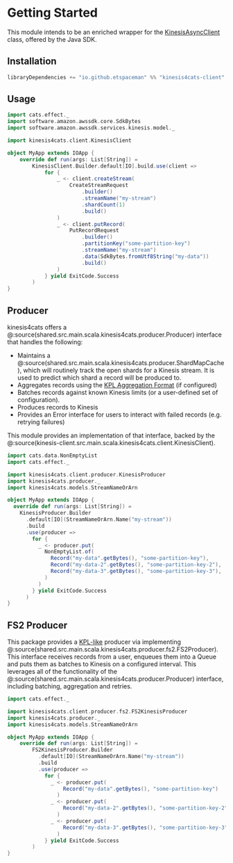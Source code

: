 # Getting Started

This module intends to be an enriched wrapper for the [KinesisAsyncClient](https://sdk.amazonaws.com/java/api/latest/software/amazon/awssdk/services/kinesis/KinesisAsyncClient.html) class, offered by the Java SDK. 

## Installation

```scala
libraryDependencies += "io.github.etspaceman" %% "kinesis4cats-client" % "@VERSION@"
```

## Usage

```scala mdoc:compile-only
import cats.effect._
import software.amazon.awssdk.core.SdkBytes
import software.amazon.awssdk.services.kinesis.model._

import kinesis4cats.client.KinesisClient

object MyApp extends IOApp {
    override def run(args: List[String]) = 
        KinesisClient.Builder.default[IO].build.use(client => 
            for {
                _ <- client.createStream(
                    CreateStreamRequest
                        .builder()
                        .streamName("my-stream")
                        .shardCount(1)
                        .build()
                )
                _ <- client.putRecord(
                    PutRecordRequest
                        .builder()
                        .partitionKey("some-partition-key")
                        .streamName("my-stream")
                        .data(SdkBytes.fromUtf8String("my-data"))
                        .build()
                )
            } yield ExitCode.Success
        )
}
```

## Producer

kinesis4cats offers a @:source(shared.src.main.scala.kinesis4cats.producer.Producer) interface that handles the following:

- Maintains a @:source(shared.src.main.scala.kinesis4cats.producer.ShardMapCache), which will routinely track the open shards for a Kinesis stream. It is used to predict which shard a record will be produced to.
- Aggregates records using the [KPL Aggregation Format](https://docs.aws.amazon.com/streams/latest/dev/kinesis-kpl-concepts.html#kinesis-kpl-concepts-aggretation) (if configured)
- Batches records against known Kinesis limits (or a user-defined set of configuration).
- Produces records to Kinesis
- Provides an Error interface for users to interact with failed records (e.g. retrying failures)

This module provides an implementation of that interface, backed by the @:source(kinesis-client.src.main.scala.kinesis4cats.client.KinesisClient).


```scala mdoc:compile-only
import cats.data.NonEmptyList
import cats.effect._

import kinesis4cats.client.producer.KinesisProducer
import kinesis4cats.producer._
import kinesis4cats.models.StreamNameOrArn

object MyApp extends IOApp {
  override def run(args: List[String]) = 
    KinesisProducer.Builder
      .default[IO](StreamNameOrArn.Name("my-stream"))
      .build
      .use(producer =>
        for {
          _ <- producer.put(
            NonEmptyList.of(
              Record("my-data".getBytes(), "some-partition-key"),
              Record("my-data-2".getBytes(), "some-partition-key-2"),
              Record("my-data-3".getBytes(), "some-partition-key-3"),
            )
          )
        } yield ExitCode.Success
      )
}
```

## FS2 Producer

This package provides a [KPL-like](https://github.com/awslabs/amazon-kinesis-producer) producer via implementing @:source(shared.src.main.scala.kinesis4cats.producer.fs2.FS2Producer). This interface receives records from a user, enqueues them into a Queue and puts them as batches to Kinesis on a configured interval. This leverages all of the functionality of the @:source(shared.src.main.scala.kinesis4cats.producer.Producer) interface, including batching, aggregation and retries. 

```scala mdoc:compile-only
import cats.effect._

import kinesis4cats.client.producer.fs2.FS2KinesisProducer
import kinesis4cats.producer._
import kinesis4cats.models.StreamNameOrArn

object MyApp extends IOApp {
    override def run(args: List[String]) = 
        FS2KinesisProducer.Builder
          .default[IO](StreamNameOrArn.Name("my-stream"))
          .build
          .use(producer =>
            for {
              _ <- producer.put(
                  Record("my-data".getBytes(), "some-partition-key")
                )
              _ <- producer.put(
                  Record("my-data-2".getBytes(), "some-partition-key-2")
                )
              _ <- producer.put(
                  Record("my-data-3".getBytes(), "some-partition-key-3")
                )
            } yield ExitCode.Success
        )
}
```
